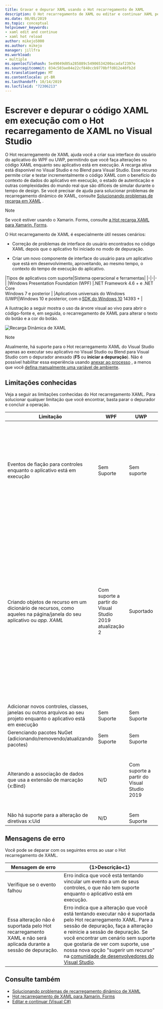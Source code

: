 ```yaml
---
title: Gravar e depurar XAML usando o Hot recarregamento de XAML
description: O Hot recarregamento de XAML ou editar e continuar XAML permite que você faça alterações no código XAML durante a execução de aplicativos
ms.date: 08/05/2019
ms.topic: conceptual
helpviewer_keywords:
- xaml edit and continue
- xaml hot reload
author: mikejo5000
ms.author: mikejo
manager: jillfra
ms.workload:
- multiple
ms.openlocfilehash: 5e49049d05a285889c54906534200acadaf2397e
ms.sourcegitcommit: 034c503ae04e22cf840ccb9770bffd012e40fb2d
ms.translationtype: MT
ms.contentlocale: pt-BR
ms.lasthandoff: 10/14/2019
ms.locfileid: "72306213"
---
```

# <a name="write-and-debug-running-xaml-code-with-xaml-hot-reload-in-visual-studio"></a>Escrever e depurar o código XAML em execução com o Hot recarregamento de XAML no Visual Studio

O Hot recarregamento de XAML ajuda você a criar sua interface do usuário do aplicativo do WPF ou UWP, permitindo que você faça alterações no código XAML enquanto seu aplicativo está em execução. A recarga ativa está disponível no Visual Studio e no Blend para Visual Studio. Esse recurso permite criar e testar incrementalmente o código XAML com o benefício do contexto de dados do aplicativo em execução, o estado de autenticação e outras complexidades do mundo real que são difíceis de simular durante o tempo de design. Se você precisar de ajuda para solucionar problemas de recarregamento dinâmico de XAML, consulte [Solucionando problemas de recarga em XAML](xaml-hot-reload-troubleshooting.md) .

> [!NOTE]
> Se você estiver usando o Xamarin. Forms, consulte [a Hot recarga XAML para Xamarin. Forms](/xamarin/xamarin-forms/xaml/hot-reload).

O Hot recarregamento de XAML é especialmente útil nesses cenários:

* Correção de problemas de interface do usuário encontrados no código XAML depois que o aplicativo foi iniciado no modo de depuração.

* Criar um novo componente de interface do usuário para um aplicativo que está em desenvolvimento, aproveitando, ao mesmo tempo, o contexto do tempo de execução do aplicativo.

|Tipos de aplicativos com suporte|Sistema operacional e ferramentas|
|-|-|-|
|Windows Presentation Foundation (WPF) |.NET Framework 4.6 + e .NET Core</br>Windows 7 e posterior |
|Aplicativos universais do Windows (UWP)|Windows 10 e posterior, com o [SDK do Windows 10](https://developer.microsoft.com/windows/downloads/windows-10-sdk) 14393 + |

A ilustração a seguir mostra o uso da árvore visual ao vivo para abrir o código-fonte e, em seguida, o recarregamento de XAML para alterar o texto do botão e a cor do botão.

![Recarga Dinâmica de XAML](../debugger/media/xaml-hot-reload-using.gif)

> [!NOTE]
> Atualmente, há suporte para o Hot recarregamento XAML do Visual Studio apenas ao executar seu aplicativo no Visual Studio ou Blend para Visual Studio com o depurador anexado (**F5** ou **iniciar a depuração**). Não é possível habilitar essa experiência usando [anexar ao processo](../debugger/attach-to-running-processes-with-the-visual-studio-debugger.md) , a menos que você [defina manualmente uma variável de ambiente](xaml-hot-reload-troubleshooting.md#verify-that-you-use-start-debugging-rather-than-attach-to-process).

## <a name="known-limitations"></a>Limitações conhecidas

Veja a seguir as limitações conhecidas do Hot recarregamento XAML. Para solucionar qualquer limitação que você encontrar, basta parar o depurador e concluir a operação.

|Limitação|WPF|UWP|Observações|
|-|-|-|-|
|Eventos de fiação para controles enquanto o aplicativo está em execução|Sem Suporte|Sem suporte|Consulte o erro: *Verifique se o evento falhou*. Observe que no WPF você pode fazer referência a um manipulador de eventos existente. Em aplicativos UWP, não há suporte para a referência a um manipulador de eventos existente.|
|Criando objetos de recurso em um dicionário de recursos, como aqueles na página/janela do seu aplicativo ou *app. XAML*|Com suporte a partir do Visual Studio 2019 atualização 2|Suportado|Exemplo: adicionando um `SolidColorBrush` em um dicionário de recursos para uso como um `StaticResource`.</br>Observação: Recursos estáticos, conversores de estilo e outros elementos gravados em um dicionário de recursos podem ser aplicados/usados ao usar o Hot recarregamento de XAML. Somente a criação do recurso não tem suporte.</br> Alterando a propriedade `Source` do dicionário de recursos.|
|Adicionar novos controles, classes, janelas ou outros arquivos ao seu projeto enquanto o aplicativo está em execução|Sem Suporte|Sem Suporte|Nenhum|
|Gerenciando pacotes NuGet (adicionando/removendo/atualizando pacotes)|Sem Suporte|Sem Suporte|Nenhum|
|Alterando a associação de dados que usa a extensão de marcação {x:Bind}|N/D|Com suporte a partir do Visual Studio 2019|Isso requer o Windows 10 versão 1809 (Build 10.0.17763). Sem suporte no Visual Studio 2017 ou em versões anteriores.|
|Não há suporte para a alteração de diretivas x:Uid|N/D|Sem Suporte|Nenhum|

## <a name="error-messages"></a>Mensagens de erro

Você pode se deparar com os seguintes erros ao usar o Hot recarregamento de XAML.

|Mensagem de erro|{1&gt;Descrição&lt;1}|
|-|-|
|Verifique se o evento falhou|Erro indica que você está tentando vincular um evento a um de seus controles, o que não tem suporte enquanto o aplicativo está em execução.|
|Essa alteração não é suportada pelo Hot recarregamento XAML e não será aplicada durante a sessão de depuração.|Erro indica que a alteração que você está tentando executar não é suportada pelo Hot recarregamento XAML. Pare a sessão de depuração, faça a alteração e reinicie a sessão de depuração. Se você encontrar um cenário sem suporte que gostaria de ver com suporte, use nossa nova opção "sugerir um recurso" na [comunidade de desenvolvedores do Visual Studio](https://developercommunity.visualstudio.com/spaces/8/index.html). |

## <a name="see-also"></a>Consulte também

* [Solucionando problemas de recarregamento dinâmico de XAML](xaml-hot-reload-troubleshooting.md)
* [Hot recarregamento de XAML para Xamarin. Forms](/xamarin/xamarin-forms/xaml/hot-reload)
* [Editar e continuar (Visual C#)](../debugger/edit-and-continue-visual-csharp.md)
